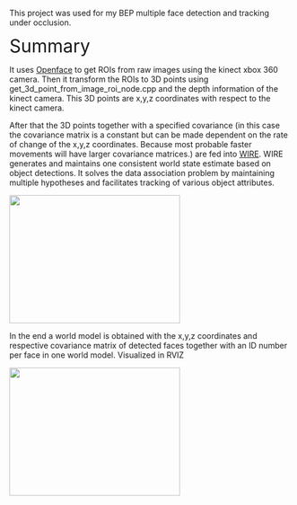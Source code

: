 This project was used for my BEP multiple face detection and tracking under occlusion.

 <font size="6">Summary</font> 
 
It uses  <a href="https://cmusatyalab.github.io/openface/">Openface</a> to get ROIs from raw images using the kinect xbox 360 camera. Then it transform the ROIs to 3D points using get_3d_point_from_image_roi_node.cpp and the depth information of the kinect camera. This 3D points are x,y,z coordinates with respect to the kinect camera. 
 
After that the 3D points together with a specified covariance (in this case the covariance matrix is a constant but can be made dependent on the rate of change of the x,y,z coordinates. Because most probable faster movements will have larger covariance matrices.) are fed into <a href="https://wiki.ros.org/wire">WIRE</a>. WIRE generates and maintains one consistent world state estimate based on object detections. It solves the data association problem by maintaining multiple hypotheses and facilitates tracking of various object attributes.  
 
<img src="Detection_and_Tracking_scheme.png" style="width:304px;height:228px;"> 
 
In the end a world model is obtained with the x,y,z coordinates and respective covariance matrix of detected faces together with an ID number per face in one world model. Visualized in RVIZ 
 
<img src="showing_second_face_model.png" style="width:304px;height:228px;"> 


